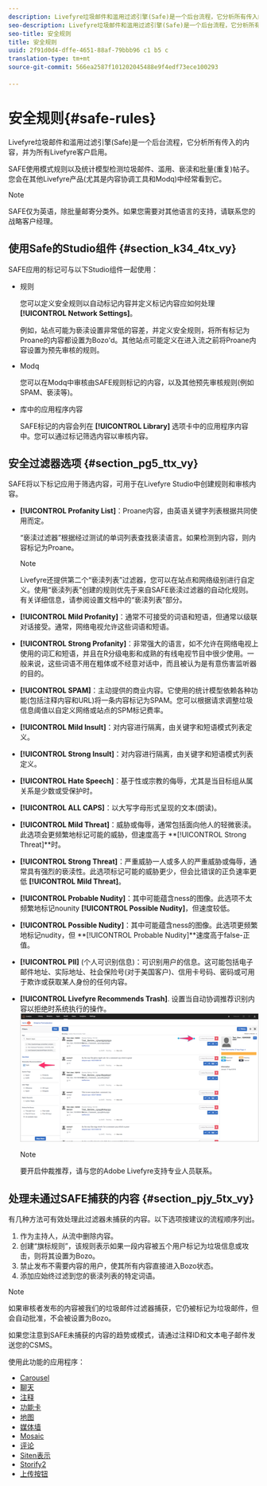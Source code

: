 ```yaml
---
description: Livefyre垃圾邮件和滥用过滤引擎(Safe)是一个后台流程，它分析所有传入的内容，并为所有Livefyre客户启用。
seo-description: Livefyre垃圾邮件和滥用过滤引擎(Safe)是一个后台流程，它分析所有传入的内容，并为所有Livefyre客户启用。
seo-title: 安全规则
title: 安全规则
uuid: 2f91d0d4-dffe-4651-88af-79bbb96 c1 b5 c
translation-type: tm+mt
source-git-commit: 566ea2587f101202045488e9f4edf73ece100293

---
```



# 安全规则{#safe-rules}

Livefyre垃圾邮件和滥用过滤引擎(Safe)是一个后台流程，它分析所有传入的内容，并为所有Livefyre客户启用。



SAFE使用模式规则以及统计模型检测垃圾邮件、滥用、亵渎和批量(重复)帖子。您会在其他Livefyre产品(尤其是内容协调工具和Modq)中经常看到它。

>[!NOTE]
>
>SAFE仅为英语，除批量邮寄分类外。如果您需要对其他语言的支持，请联系您的战略客户经理。

## 使用Safe的Studio组件 {#section_k34_4tx_vy}

SAFE应用的标记可与以下Studio组件一起使用：

* 规则

   您可以定义安全规则以自动标记内容并定义标记内容应如何处理 **[!UICONTROL Network Settings]**。

   例如，站点可能为亵渎设置非常低的容差，并定义安全规则，将所有标记为Proane的内容都设置为Bozo'd。其他站点可能定义在进入流之前将Proane内容设置为预先审核的规则。

* Modq

   您可以在Modq中审核由SAFE规则标记的内容，以及其他预先审核规则(例如SPAM、亵渎等)。

* 库中的应用程序内容

   SAFE标记的内容会列在 **[!UICONTROL Library]** 选项卡中的应用程序内容中。您可以通过标记筛选内容以审核内容。

## 安全过滤器选项 {#section_pg5_ttx_vy}

SAFE将以下标记应用于筛选内容，可用于在Livefyre Studio中创建规则和审核内容。

* **[!UICONTROL Profanity List]**：Proane内容，由英语关键字列表根据共同使用而定。

   “亵渎过滤器”根据经过测试的单词列表查找亵渎语言。如果检测到内容，则内容标记为Proane。

   >[!NOTE]
   >
   >Livefyre还提供第二个“亵渎列表”过滤器，您可以在站点和网络级别进行自定义。使用“亵渎列表”创建的规则优先于来自SAFE亵渎过滤器的自动化规则。有关详细信息，请参阅设置文档中的“亵渎列表”部分。

* **[!UICONTROL Mild Profanity]**：通常不可接受的词语和短语，但通常以级联对话接受。通常，网络电视允许这些词语和短语。
* **[!UICONTROL Strong Profanity]**：非常强大的语言，如不允许在网络电视上使用的词汇和短语，并且在R分级电影和成熟的有线电视节目中很少使用。一般来说，这些词语不用在粗体或不经意对话中，而且被认为是有意伤害监听器的目的。
* **[!UICONTROL SPAM]**：主动提供的商业内容。它使用的统计模型依赖各种功能(包括注释内容和URL)将一条内容标记为SPAM。您可以根据请求调整垃圾信息阈值以自定义网络或站点的SPM标记费率。
* **[!UICONTROL Mild Insult]**：对内容进行隔离，由关键字和短语模式列表定义。
* **[!UICONTROL Strong Insult]**：对内容进行隔离，由关键字和短语模式列表定义。
* **[!UICONTROL Hate Speech]**：基于性或宗教的侮辱，尤其是当目标组从属关系是少数或受保护时。
* **[!UICONTROL ALL CAPS]**：以大写字母形式呈现的文本(朗读)。
* **[!UICONTROL Mild Threat]**：威胁或侮辱，通常包括面向他人的轻微亵渎。此选项会更频繁地标记可能的威胁，但速度高于 **[!UICONTROL Strong Threat]**时。

* **[!UICONTROL Strong Threat]**：严重威胁一人或多人的严重威胁或侮辱，通常具有强烈的亵渎性。此选项标记可能的威胁更少，但会比错误的正负速率更低 **[!UICONTROL Mild Threat]**。

* **[!UICONTROL Probable Nudity]**：其中可能蕴含ness的图像。此选项不太频繁地标记nounity **[!UICONTROL Possible Nudity]**，但速度较低。

* **[!UICONTROL Possible Nudity]**：其中可能蕴含ness的图像。此选项更频繁地标记nudity，但 **[!UICONTROL Probable Nudity]**速度高于false-正值。

* **[!UICONTROL PII]** (个人可识别信息)：可识别用户的信息。这可能包括电子邮件地址、实际地址、社会保险号(对于美国客户)、信用卡号码、密码或可用于欺诈或获取某人身份的任何内容。
* **[!UICONTROL Livefyre Recommends Trash]**. 设置当自动协调推荐识别内容以拒绝时系统执行的操作。 ![](assets/mod_reco1.png)

   >[!NOTE]
   >
   >要开启仲裁推荐，请与您的Adobe Livefyre支持专业人员联系。

## 处理未通过SAFE捕获的内容 {#section_pjy_5tx_vy}

有几种方法可有效处理此过滤器未捕获的内容。以下选项按建议的流程顺序列出。

1. 作为主持人，从流中删除内容。
1. 创建“旗标规则”，该规则表示如果一段内容被五个用户标记为垃圾信息或攻击，则将其设置为Bozo。
1. 禁止发布不需要内容的用户，使其所有内容直接进入Bozo状态。
1. 添加应始终过滤到您的亵渎列表的特定词语。

>[!NOTE]
>
>如果审核者发布的内容被我们的垃圾邮件过滤器捕获，它仍被标记为垃圾邮件，但会自动批准，不会被设置为Bozo。

如果您注意到SAFE未捕获的内容的趋势或模式，请通过注释ID和文本电子邮件发送您的CSMS。



使用此功能的应用程序：

* [Carousel](/help/using/c-about-apps/c-carousel-app/c-carousel-app.md#c_carousel_app)
* [聊天](/help/using/c-about-apps/c-chat-app/c-chat-app.md#c_chat_app)
* [注释](/help/using/c-about-apps/c-comments/c-comments.md)
* [功能卡](/help/using/c-about-apps/c-feature-card-app/c-feature-card-app.md#c_feature_card_app)
* [地图](/help/using/c-about-apps/c-map-app/c-map-app.md#c_map_app)
* [媒体墙](/help/using/c-about-apps/c-media-wall-app/c-media-wall-app.md#c_media_wall_app)
* [Mosaic](/help/using/c-about-apps/c-mosaic-app/c-mosaic-app.md#c_mosaic_app)
* [评论](/help/using/c-about-apps/c-reviews-app/c-reviews-app.md#c_reviews_app)
* [Siten表示](/help/using/c-about-apps/c-sidenotes-app/c-sidenotes-app.md#c_sidenotes_app)
* [Storify2](/help/using/c-about-apps/c-storify2/c-storify2.md#c_storify2)
* [上传按钮](/help/using/c-about-apps/c-upload-button-app/c-upload-button-app.md#c_upload_button_app)

